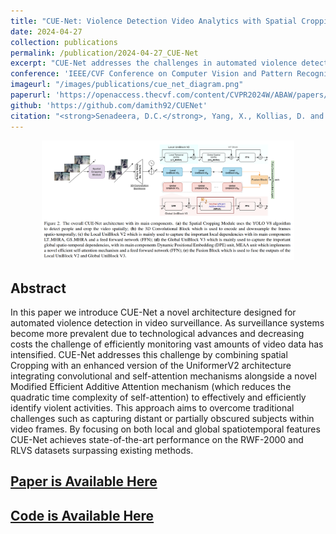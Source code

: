 ```yaml
---
title: "CUE-Net: Violence Detection Video Analytics with Spatial Cropping Enhanced UniformerV2 and Modified Efficient Additive Attention"
date: 2024-04-27
collection: publications
permalink: /publication/2024-04-27_CUE-Net
excerpt: "CUE-Net addresses the challenges in automated violence detection by combining spatial Cropping with an enhanced version of the UniformerV2 architecture, integrating convolutional and self-attention mechanisms alongside a novel Modified Efficient Additive Attention mechanism to effectively and efficiently identify violent activities."
conference: 'IEEE/CVF Conference on Computer Vision and Pattern Recognition Workshops (CVPRW), 2024'
imageurl: "/images/publications/cue_net_diagram.png"
paperurl: 'https://openaccess.thecvf.com/content/CVPR2024W/ABAW/papers/Senadeera_CUE-Net_Violence_Detection_Video_Analytics_with_Spatial_Cropping_Enhanced_UniformerV2_CVPRW_2024_paper.pdf'
github: 'https://github.com/damith92/CUENet'
citation: "<strong>Senadeera, D.C.</strong>, Yang, X., Kollias, D. and Slabaugh, G., 2024, June. CUE-Net: Violence Detection Video Analytics with Spatial Cropping, Enhanced UniformerV2 and Modified Efficient Additive Attention. In <i>2024 IEEE/CVF Conference on Computer Vision and Pattern Recognition Workshops (CVPRW)</i>."
---
```


<center><img src="/images/publications/cue_net_diagram.png" alt="CUE-Net Pipeline" style="width:80%;"></center>

## Abstract

In this paper we introduce CUE-Net a novel architecture designed for automated violence detection in video surveillance. As surveillance systems become more prevalent due to technological advances and decreasing costs the challenge of efficiently monitoring vast amounts of video data has intensified. CUE-Net addresses this challenge by combining spatial Cropping with an enhanced version of the UniformerV2 architecture integrating convolutional and self-attention mechanisms alongside a novel Modified Efficient Additive Attention mechanism (which reduces the quadratic time complexity of self-attention) to effectively and efficiently identify violent activities. This approach aims to overcome traditional challenges such as capturing distant or partially obscured subjects within video frames. By focusing on both local and global spatiotemporal features CUE-Net achieves state-of-the-art performance on the RWF-2000 and RLVS datasets surpassing existing methods.

## [Paper is Available Here](https://openaccess.thecvf.com/content/CVPR2024W/ABAW/papers/Senadeera_CUE-Net_Violence_Detection_Video_Analytics_with_Spatial_Cropping_Enhanced_UniformerV2_CVPRW_2024_paper.pdf)

## [Code is Available Here](https://github.com/damith92/CUENet)